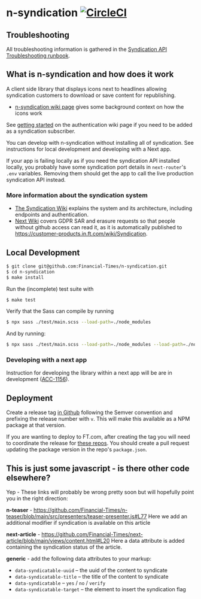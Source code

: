 # n-syndication [![CircleCI](https://circleci.com/gh/Financial-Times/n-syndication.svg?style=svg)](https://circleci.com/gh/Financial-Times/n-syndication)


## Troubleshooting
All troubleshooting information is gathered in the [Syndication API Troubleshooting runbook](https://runbooks.ftops.tech/next-syndication-api).

## What is n-syndication and how does it work

A client side library that displays icons next to headlines allowing syndication customers to download or save content for republishing.

* [n-syndication wiki page](https://github.com/Financial-Times/next-syndication-api/wiki/n-syndication-icons-display-library) gives some background context on how the icons work

See [getting started](https://github.com/Financial-Times/next-syndication-api/wiki/Syndication-API:-authentication#getting-started) on the authentication wiki page if you need to be added as a syndication subscriber.

You can develop with n-syndication without installing all of syndication. See instructions for local development and developing with a Next app.

If your app is failing locally as if you need the syndication API installed locally, you probably have some syndication port details in `next-router`'s `.env` variables. Removing them should get the app to call the live production syndication API instead.

### More information about the syndication system

* [The Syndication Wiki](https://github.com/Financial-Times/next-syndication-api/wiki) explains the system and its architecture, including endpoints and authentication.
* [Next Wiki](https://github.com/Financial-Times/next/wiki/Syndication) covers GDPR SAR and erasure requests so that people without github access can read it, as it is automatically published to https://customer-products.in.ft.com/wiki/Syndication.

## Local Development

```sh
$ git clone git@github.com:Financial-Times/n-syndication.git
$ cd n-syndication
$ make install
```

Run the (incomplete) test suite with

```sh
$ make test
```

Verify that the Sass can compile by running

```sh
$ npx sass ./test/main.scss --load-path=./node_modules
```

And by running:

```sh
$ npx sass ./test/main.scss --load-path=./node_modules --load-path=./node_modules/@financial-times
```

### Developing with a next app

Instruction for developing the library within a next app will be are in development ([ACC-1156](https://financialtimes.atlassian.net/browse/ACC-1156)).

## Deployment

Create a release tag [in Github](https://github.com/Financial-Times/n-syndication/releases) following the Semver convention and prefixing the release number with `v`. This will make this available as a NPM package at that version.

If you are wanting to deploy to FT.com, after creating the tag you will need to coordinate the release for [these repos](https://github.com/search?q=org%3AFinancial-Times+filename%3Apackage.json+n-syndication+NOT+repo%3AFinancial-Times%2Fnext-alpha-front-page+NOT+repo%3AFinancial-Times%2Fn-ui+NOT+repo%3AFinancial-Times%2Fn-syndication&type=Code). You should create a pull request updating the package version in the repo's `package.json`.

## This is just some javascript - is there other code elsewhere?
Yep - These links will probably be wrong pretty soon but will hopefully point you in the right direction:

**n-teaser** - https://github.com/Financial-Times/n-teaser/blob/main/src/presenters/teaser-presenter.js#L77
Here we add an additional modifier if syndication is available on this article

**next-article** - https://github.com/Financial-Times/next-article/blob/main/views/content.html#L20
Here a data attribute is added containing the syndication status of the article.

**generic** - add the following data attributes to your markup:

* `data-syndicatable-uuid` – the uuid of the content to syndicate
* `data-syndicatable-title` – the title of the content to syndicate
* `data-syndicatable` – `yes` / `no` / `verify`
* `data-syndicatable-target` – the element to insert the syndication flag
